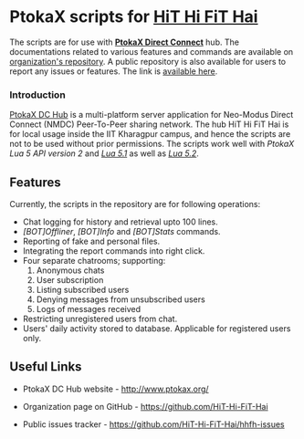 # PtokaX scripts for [HiT Hi FiT Hai][1]

The scripts are for use with **[PtokaX Direct Connect][2]** hub. The documentations related to various features and commands are available on [organization's repository][3]. A public repository is also available for users to report any issues or features. The link is [available here][4].

### Introduction
[PtokaX DC Hub][2] is a multi-platform server application for Neo-Modus Direct Connect (NMDC) Peer-To-Peer sharing network. The hub HiT Hi FiT Hai is for local usage inside the IIT Kharagpur campus, and hence the scripts are not to be used without prior permissions. The scripts work well with *PtokaX Lua 5 API version 2* and [*Lua 5.1*][5] as well as [*Lua 5.2*][6].

Features
--------
Currently, the scripts in the repository are for following operations:

- Chat logging for history and retrieval upto 100 lines.
- *[BOT]Offliner*, *[BOT]Info* and *[BOT]Stats* commands.
- Reporting of fake and personal files.
- Integrating the report commands into right click.
- Four separate chatrooms; supporting:
  1. Anonymous chats
  2. User subscription
  3. Listing subscribed users
  4. Denying messages from unsubscribed users
  5. Logs of messages received
- Restricting unregistered users from chat.
- Users' daily activity stored to database. Applicable for registered users only.

Useful Links
------------
- PtokaX DC Hub website - http://www.ptokax.org/
- Organization page on GitHub - https://github.com/HiT-Hi-FiT-Hai
- Public issues tracker - https://github.com/HiT-Hi-FiT-Hai/hhfh-issues

  [1]: https://github.com/HiT-Hi-FiT-Hai "Organization page"
  [2]: http://www.ptokax.org/ "PtokaX Direct Connect Hub"
  [3]: https://github.com/HiT-Hi-FiT-Hai/hhfh-docs "Documentation repository"
  [4]: https://github.com/HiT-Hi-FiT-Hai/hhfh-issues "Issues"
  [5]: http://www.lua.org/versions.html#5.1 "Lua 5.1"
  [6]: http://www.lua.org/versions.html#5.2 "Lua 5.2"
